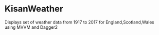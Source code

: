 # KisanWeather
Displays set of weather data from 1917 to 2017 for England,Scotland,Wales using MVVM and Dagger2
